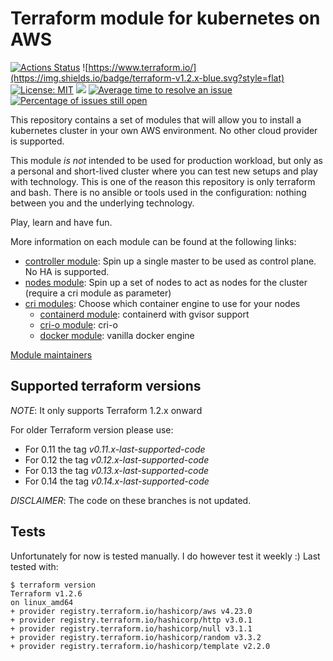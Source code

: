# Terraform module for kubernetes on AWS

[![Actions Status](https://github.com/jecnua/terraform-aws-kubernetes/workflows/Tests/badge.svg)](https://github.com/jecnua/terraform-aws-kubernetes/actions)
![https://www.terraform.io/](https://img.shields.io/badge/terraform-v1.2.x-blue.svg?style=flat)
[![License: MIT](https://img.shields.io/badge/license-MIT-yellow.svg)](https://opensource.org/licenses/MIT)
![](https://img.shields.io/maintenance/yes/2022.svg)
[![Average time to resolve an issue](http://isitmaintained.com/badge/resolution/jecnua/terraform-aws-kubernetes.svg)](http://isitmaintained.com/project/jecnua/terraform-aws-kubernetes "Average time to resolve an issue")
[![Percentage of issues still open](http://isitmaintained.com/badge/open/jecnua/terraform-aws-kubernetes.svg)](http://isitmaintained.com/project/jecnua/terraform-aws-kubernetes "Percentage of issues still open")

This repository contains a set of modules that will allow you to install a kubernetes cluster in your own AWS environment.
No other cloud provider is supported.

This module *is not* intended to be used for production workload, but only as a personal and short-lived cluster where
you can test new setups and play with technology. This is one of the reason this repository is only terraform and bash.
There is no ansible or tools used in the configuration: nothing between you and the underlying technology.

Play, learn and have fun.

More information on each module can be found at the following links:

- [controller module](modules/controllers/): Spin up a single master to be used as control plane. No HA is supported.
- [nodes module](modules/nodes/): Spin up a set of nodes to act as nodes for the cluster (require a cri module as parameter)
- [cri modules](modules/cri/): Choose which container engine to use for your nodes
    - [containerd module](modules/cri/containerd): containerd with gvisor support
    - [cri-o module](modules/cri/cri-o): cri-o
    - [docker module](modules/cri/docker): vanilla docker engine

[Module maintainers](MAINTAINERS.md)

## Supported terraform versions

*NOTE*: It only supports Terraform 1.2.x onward

For older Terraform version please use:

- For 0.11 the tag _v0.11.x-last-supported-code_
- For 0.12 the tag _v0.12.x-last-supported-code_
- For 0.13 the tag _v0.13.x-last-supported-code_
- For 0.14 the tag _v0.14.x-last-supported-code_

*DISCLAIMER*: The code on these branches is not updated.

## Tests

Unfortunately for now is tested manually. I do however test it weekly :)
Last tested with:

```
$ terraform version
Terraform v1.2.6
on linux_amd64
+ provider registry.terraform.io/hashicorp/aws v4.23.0
+ provider registry.terraform.io/hashicorp/http v3.0.1
+ provider registry.terraform.io/hashicorp/null v3.1.1
+ provider registry.terraform.io/hashicorp/random v3.3.2
+ provider registry.terraform.io/hashicorp/template v2.2.0
```
